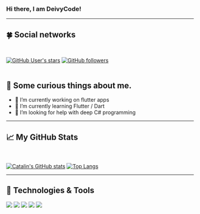 ### Hi there, I am DeivyCode!

---
## &#x1F340; Social networks
<br>

[![GitHub User's stars](https://img.shields.io/github/stars/DeivyCode?style=social)](https://github.com/DeivyCode?tab=stars)
[![GitHub followers](https://img.shields.io/github/followers/DeivyCode?style=social)](https://github.com/DeivyCode?tab=followers)
<br>
<br>

## &#x1F62C; Some curious things about me.

- 🔭 I’m currently working on flutter apps
- 🌱 I’m currently learning Flutter / Dart
- 🤔 I’m looking for help with deep C# programming

---

## &#x1f4c8; My GitHub Stats
<br>


[![Catalin's GitHub stats](https://github-readme-stats.vercel.app/api?username=DeivyCode&show_icons=true&title_color=ffffff&text_color=c9cacc&icon_color=2bbc8a&bg_color=1d1f21)](https://github.com/DeivyCode) 
[![Top Langs](https://github-readme-stats.vercel.app/api/top-langs/?username=DeivyCode&layout=compact)](https://github.com/DeivyCode/github-readme-stats)

---

## 🔧 Technologies & Tools


![](https://img.shields.io/badge/.NET-API-informational?style=flat&logo=dotnet&logoColor=white&color=2bbc8a)
![](https://img.shields.io/badge/CSharp-Code-informational?style=flat&logo=csharp&logoColor=white&color=2bbc8a)
![](https://img.shields.io/badge/Dart-Code-informational?style=flat&logo=dart&logoColor=white&color=2bbc8a)
![](https://img.shields.io/badge/Flutter-Code-informational?style=flat&logo=flutter&logoColor=white&color=2bbc8a)
![](https://img.shields.io/badge/Javascript-Code-informational?style=flat&logo=javascript&logoColor=white&color=2bbc8a)
